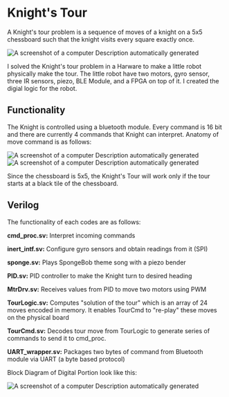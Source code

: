 # Knight's Tour


A Knight's tour problem is a sequence of moves of a knight on a 5x5 chessboard such that the knight visits every square exactly once. 

![A screenshot of a computer Description
automatically generated](./media/KnightsTour.png)

I solved the Knight's tour problem in a Harware to make a little robot physically make the tour. The little robot have two motors, gyro sensor, three IR sensors, piezo, BLE Module, and a FPGA on top of it. I created the digial logic for the robot.

## Functionality
The Knight is controlled using a bluetooth module. Every command is 16 bit and there are currently 4 commands that Knight can interpret. Anatomy of move command is as follows: 

![A screenshot of a computer Description
automatically generated](./media/cmd_Anatomy.png)
![A screenshot of a computer Description
automatically generated](./media/cmd_opcode.png)

Since the chessboard is 5x5, the Knight's Tour will work only if the tour starts at a black tile of the chessboard.

## Verilog
The functionality of each codes are as follows:

**cmd_proc.sv:** Interpret incoming commands

**inert_intf.sv:** Configure gyro sensors and obtain readings from it (SPI)

**sponge.sv:** Plays SpongeBob theme song with a piezo bender

**PID.sv:** PID controller to make the Knight turn to desired heading

**MtrDrv.sv:** Receives values from PID to move two motors using PWM

**TourLogic.sv:** Computes "solution of the tour" which is an array of 24 moves encoded in memory. It enables TourCmd to "re-play" these moves on the physical board

**TourCmd.sv:** Decodes tour move from TourLogic to generate series of commands to send it to cmd_proc.

**UART_wrapper.sv:** Packages two bytes of command from Bluetooth module via UART (a byte based protocol)


Block Diagram of Digital Portion look like this: 

![A screenshot of a computer Description
automatically generated](./media/Block_Diagram.png)
